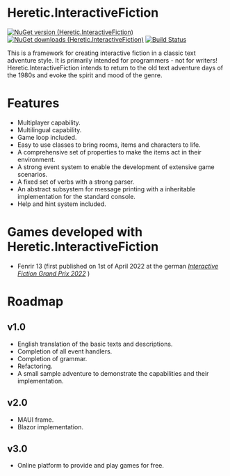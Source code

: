 # Heretic.InteractiveFiction
[![NuGet version (Heretic.InteractiveFiction)](https://img.shields.io/nuget/v/Heretic.InteractiveFiction)](https://www.nuget.org/packages/Heretic.InteractiveFiction/)
[![NuGet downloads (Heretic.InteractiveFiction)](https://img.shields.io/nuget/dt/Heretic.InteractiveFiction)](https://www.nuget.org/packages/Heretic.InteractiveFiction/)
[![Build Status](https://biegota.visualstudio.com/Games/_apis/build/status/Heretic-CI?branchName=master)](https://biegota.visualstudio.com/Games/_build/latest?definitionId=7&branchName=master)

This is a framework for creating interactive fiction in a classic text adventure style. It is primarily intended for programmers - not for writers!  
Heretic.InteractiveFiction intends to return to the old text adventure days of the 1980s and evoke the spirit and mood of the genre.

# Features
* Multiplayer capability.
* Multilingual capability.
* Game loop included.
* Easy to use classes to bring rooms, items and characters to life.
* A comprehensive set of properties to make the items act in their environment.
* A strong event system to enable the development of extensive game scenarios.
* A fixed set of verbs with a strong parser.
* An abstract subsystem for message printing with a inheritable implementation for the standard console.
* Help and hint system included.

# Games developed with Heretic.InteractiveFiction
* Fenrir 13 (first published on 1st of April 2022 at the german [_Interactive Fiction Grand Prix 2022_](https://ifwizz.de/grand-prix-2022.html) )

# Roadmap
## v1.0
* English translation of the basic texts and descriptions.
* Completion of all event handlers.
* Completion of grammar.
* Refactoring.
* A small sample adventure to demonstrate the capabilities and their implementation.

## v2.0
* MAUI frame.
* Blazor implementation.

## v3.0
* Online platform to provide and play games for free. 
